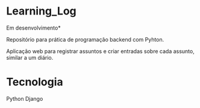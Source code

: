 # Learning_Log
Em desenvolvimento*

Repositório para prática de programação backend com Pyhton.

Aplicação web para registrar assuntos e criar entradas sobre cada assunto, similar a um diário.

# Tecnologia
  Python
  Django
